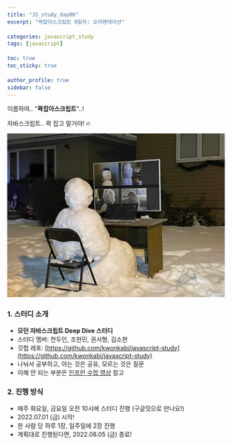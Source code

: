 ```yaml
---
title: "JS_study_day00"
excerpt: "꽉잡아스크립트 0일차: 오리엔테이션"

categories: javascript_study
tags: [javascript]

toc: true
toc_sticky: true

author_profile: true
sidebar: false
---
```


이름하여.. "**꽉잡아스크립트**"..!

자바스크립트.. 꽉 잡고 말거야! 🔥

![snowmen](/assets/images/js_study/snowmen.jpeg)

### 1. 스터디 소개

- **모던 자바스크립트 Deep Dive 스터디**
- 스터디 멤버: 천두인, 조현민, 권서형, 김소현
- 깃헙 레포: [https://github.com/kwonkabi/javascript-study](https://github.com/kwonkabi/javascript-study)
- 나눠서 공부하고, 아는 것은 공유, 모르는 것은 질문
- 이해 안 되는 부분은 [인프런 수업 영상](https://www.inflearn.com/course/%EB%AA%A8%EB%8D%98-%EC%9E%90%EB%B0%94%EC%8A%A4%ED%81%AC%EB%A6%BD%ED%8A%B8-%EB%94%A5%EB%8B%A4%EC%9D%B4%EB%B8%8C?utm_source=facebook_display#curriculum) 참고

### 2. 진행 방식

- 매주 화요일, 금요일 오전 10시에 스터디 진행 (구글밋으로 만나요!)
- 2022.07.01 (금) 시작!
- 한 사람 당 하루 1장, 일주일에 2장 진행
- 계획대로 진행된다면, 2022.08.05 (금) 종료!

